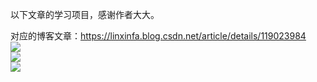 以下文章的学习项目，感谢作者大大。

 对应的博客文章：https://linxinfa.blog.csdn.net/article/details/119023984  
![](https://img-blog.csdnimg.cn/da0bb7b27fac4cd085cb4a76708ad71a.gif)  
![](https://img-blog.csdnimg.cn/8f202b2d30b84b28b13a3ead5b79bea6.gif)  
![](https://img-blog.csdnimg.cn/d718288e095344aa938e552289fd943e.gif)  
